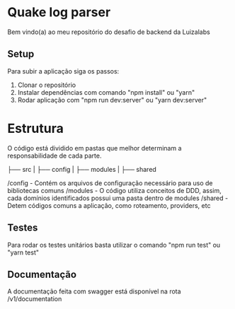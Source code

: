 # Quake log parser

Bem vindo(a) ao meu repositório do desafio de backend da Luizalabs

## Setup

Para subir a aplicação siga os passos:

1. Clonar o repositório
1. Instalar dependências com comando "npm install" ou "yarn"
2. Rodar aplicação com "npm run dev:server" ou "yarn dev:server"

# Estrutura

O código está dividido em pastas que melhor determinam a responsabilidade de cada parte.

├── src
|   ├── config
|   ├── modules
|   ├── shared

/config - Contém os arquivos de configuração necessário para uso de bibliotecas comuns
/modules - O código utiliza conceitos de DDD, assim, cada domínios identificados possui uma pasta dentro de modules
/shared - Detem códigos comuns a aplicação, como roteamento, providers, etc

## Testes

Para rodar os testes unitários basta utilizar o comando "npm run test" ou "yarn test"

## Documentação

A documentação feita com swagger está disponível na rota /v1/documentation
